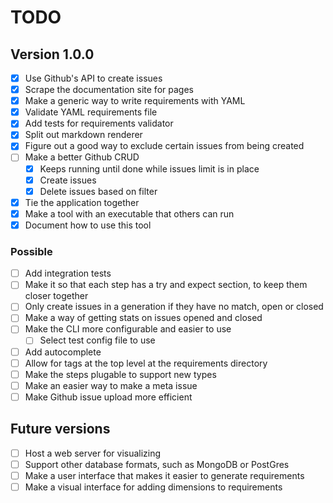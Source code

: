 # TODO

## Version 1.0.0

- [x] Use Github's API to create issues
- [x] Scrape the documentation site for pages
- [x] Make a generic way to write requirements with YAML
- [x] Validate YAML requirements file
- [x] Add tests for requirements validator
- [x] Split out markdown renderer
- [x] Figure out a good way to exclude certain issues from being created
- [ ] Make a better Github CRUD
  - [x] Keeps running until done while issues limit is in place
  - [x] Create issues
  - [x] Delete issues based on filter
- [x] Tie the application together
- [x] Make a tool with an executable that others can run
- [x] Document how to use this tool

### Possible

- [ ] Add integration tests
- [ ] Make it so that each step has a try and expect section, to keep them closer together
- [ ] Only create issues in a generation if they have no match, open or closed
- [ ] Make a way of getting stats on issues opened and closed
- [ ] Make the CLI more configurable and easier to use
  - [ ] Select test config file to use
- [ ] Add autocomplete
- [ ] Allow for tags at the top level at the requirements directory
- [ ] Make the steps plugable to support new types
- [ ] Make an easier way to make a meta issue
- [ ] Make Github issue upload more efficient

## Future versions

- [ ] Host a web server for visualizing
- [ ] Support other database formats, such as MongoDB or PostGres
- [ ] Make a user interface that makes it easier to generate requirements
- [ ] Make a visual interface for adding dimensions to requirements
